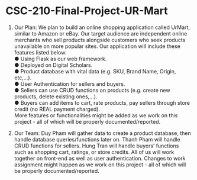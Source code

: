 # CSC-210-Final-Project-UR-Mart

1. Our Plan:
We plan to build an online shopping application called UrMart, similar to Amazon or
eBay. Our target audience are independent online merchants who sell products
alongside customers who seek products unavailable on more popular sites.
Our application will include these features listed below: <br>
● Using Flask as our web framework.<br>
● Deployed on Digital Scholars.<br>
● Product database with vital data (e.g. SKU, Brand Name, Origin, etc,...).<br>
● User Authentication for sellers and buyers.<br>
● Sellers can use CRUD functions on products (e.g. create new products, delete
existing ones,...).<br>
● Buyers can add items to cart, rate products, pay sellers through store credit (no
REAL payment charged).<br>
More features or functionalities might be added as we work on this project - all of which
will be properly documented/reported.

2. Our Team:
Duy Pham will gather data to create a product database, then handle database
queries/functions later on.
Thanh Pham will handle CRUD functions for sellers.
Hung Tran will handle buyers’ functions such as shopping cart, ratings, or store credits.
All of us will work together on front-end as well as user authentication.
Changes to work assignment might happen as we work on this project - all of which will
be properly documented/reported.





